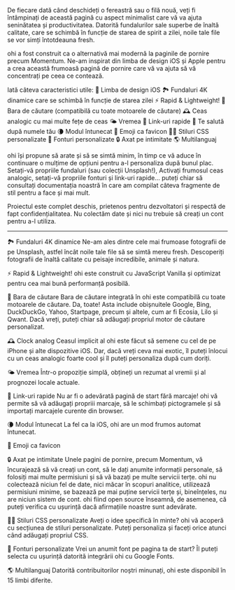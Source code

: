 De fiecare dată când deschideți o fereastră sau o filă nouă, veți fi întâmpinați de această pagină cu aspect minimalist care vă va ajuta seninătatea și productivitatea. Datorită fundalurilor sale superbe de înaltă calitate, care se schimbă în funcție de starea de spirit a zilei, noile tale file se vor simți întotdeauna fresh.

ohi a fost construit ca o alternativă mai modernă la paginile de pornire precum Momentum. Ne-am inspirat din limba de design iOS și Apple pentru a crea această frumoasă pagină de pornire care vă va ajuta să vă concentrați pe ceea ce contează.

Iată câteva caracteristici utile:
🍏 Limba de design iOS
🏞 Fundaluri 4K dinamice care se schimbă în funcție de starea zilei
⚡️ Rapid & Lightweight!
🔎 Bara de căutare (compatibilă cu toate motoarele de căutare)
🕰 Ceas analogic cu mai multe fețe de ceas
🌤 Vremea
🔗 Link-uri rapide
👋 Te salută după numele tău
🌘 Modul întunecat
🥖 Emoji ca favicon
🧑‍💻 Stiluri CSS personalizate
📝 Fonturi personalizate
🔒 Axat pe intimitate
🌎 Multilanguaj

ohi își propune să arate și să se simtă minim, în timp ce vă aduce în continuare o mulțime de opțiuni pentru a-l personaliza după bunul plac. Setați-vă propriile fundaluri (sau colecții Unsplash!), Activați frumosul ceas analogic, setați-vă propriile fonturi și link-uri rapide... puteți chiar să consultați documentația noastră în care am compilat câteva fragmente de stil pentru a face și mai mult.

Proiectul este complet deschis, prietenos pentru dezvoltatori și respectă de fapt confidențialitatea. Nu colectăm date și nici nu trebuie să creați un cont pentru a-l utiliza.

---

🏞 Fundaluri 4K dinamice
Ne-am ales dintre cele mai frumoase fotografii de pe Unsplash, astfel încât noile tale file să se simtă mereu fresh. Descoperiți fotografii de înaltă calitate cu peisaje incredibile, animale și natura.

⚡️ Rapid & Lightweight!
ohi este construit cu JavaScript Vanilla și optimizat pentru cea mai bună performanță posibilă.

🔎 Bara de căutare
Bara de căutare integrată în ohi este compatibilă cu toate motoarele de căutare. Da, toate! Asta include obișnuitele Google, Bing, DuckDuckGo, Yahoo, Startpage, precum și altele, cum ar fi Ecosia, Lilo și Qwant. Dacă vreți, puteți chiar să adăugați propriul motor de căutare personalizat.

🕰 Clock analog
Ceasul implicit al ohi este făcut să semene cu cel de pe iPhone și alte dispozitive iOS. Dar, dacă vreți ceva mai exotic, îl puteți înlocui cu un ceas analogic foarte cool și îl puteți personaliza după cum doriți.

🌤 Vremea
Într-o propoziție simplă, obțineți un rezumat al vremii și al prognozei locale actuale.

🔗 Link-uri rapide
Nu ar fi o adevărată pagină de start fără marcaje! ohi vă permite să vă adăugați propriii marcaje, să le schimbați pictogramele și să importați marcajele curente din browser.

🌘 Modul întunecat
La fel ca la iOS, ohi are un mod frumos automat întunecat.

🥖 Emoji ca favicon

🔒 Axat pe intimitate
Unele pagini de pornire, precum Momentum, vă încurajează să vă creați un cont, să le dați anumite informații personale, să folosiți mai multe permisiuni și să vă bazați pe multe servicii terțe. ohi nu colectează niciun fel de date, nici măcar în scopuri analitice, utilizează permisiuni minime, se bazează pe mai puține servicii terțe și, bineînțeles, nu are niciun sistem de cont. ohi fiind open source înseamnă, de asemenea, că puteți verifica cu ușurință dacă afirmațiile noastre sunt adevărate.

🧑‍💻 Stiluri CSS personalizate
Aveți o idee specifică în minte? ohi vă acoperă cu secțiunea de stiluri personalizate. Puteți personaliza și faceți orice atunci când adăugați propriul CSS.

📝 Fonturi personalizate
Vrei un anumit font pe pagina ta de start? Îl puteți selecta cu ușurință datorită integrării ohi cu Google Fonts.

🌎 Multilanguaj
Datorită contribuitorilor noștri minunați, ohi este disponibil în 15 limbi diferite.

